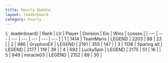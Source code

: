 ```yaml
---
title: Hourly Update
layout: leaderboard
category: hourly
---
```


{: .leaderboard}
| Rank | LV | Player | Division | Elo | Wins | Losses |
| --- | --- | --- | --- | --- | --- | --- |
| <span data-change="1">1</span> | 1414 | <span title="ID: 164871">TeamMario</span> | LEGEND | <span data-change="0">2203</span> | <span data-change="0">88</span> | <span data-change="0">23</span> |
| <span data-change="-1">2</span> | 986 | <span title="ID: 315148">GryphonEX</span> | LEGEND | <span data-change="-14">2191</span> | <span data-change="5">355</span> | <span data-change="3">147</span> |
| <span data-change="0">3</span> | 1136 | <span title="ID: 203132">Sparing alt</span> | LEGEND | <span data-change="0">2177</span> | <span data-change="0">119</span> | <span data-change="0">39</span> |
| <span data-change="0">4</span> | 692 | <span title="ID: 498412">LuckySpin</span> | LEGEND | <span data-change="0">2175</span> | <span data-change="0">51</span> | <span data-change="0">16</span> |
| <span data-change="2">5</span> | 849 | <span title="ID: 416373">miracle03</span> | LEGEND | <span data-change="24">2152</span> | <span data-change="3">89</span> | <span data-change="0">30</span> |